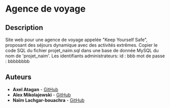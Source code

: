 # Agence de voyage

## Description

Site web pour une agence de voyage appelée "Keep Yourself Safe", proposant des séjours dynamique avec des activités extrêmes.
Copier le code SQL du fichier projet_naim.sql dans une base de donnée MySQL du nom de 'projet_naim'.
Les identifiants administrateurs:
id : bbb
mot de passe : bbbbbbbb
## Auteurs

- **Axel Atagan** - [GitHub](https://github.com/Jej0)
- **Alex Mikolajewski** - [GitHub](https://github.com/Strasox)
- **Naïm Lachgar-bouachra** - [GitHub](https://github.com/85liife)
